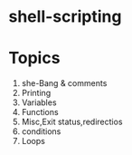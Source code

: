 # shell-scripting

# Topics

1. she-Bang & comments
2. Printing
3. Variables
4. Functions
5. Misc,Exit status,redirectios
6. conditions
7. Loops